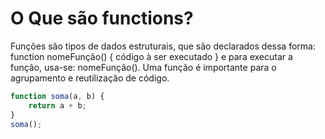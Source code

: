 # O Que são functions?
Funções são tipos de dados estruturais, que são declarados dessa forma: function nomeFunção() { código à ser executado } e para executar a função, usa-se: nomeFunção(). Uma função é importante para o agrupamento e reutilização de código.

```javascript
function soma(a, b) {
    return a + b;
}
soma();
```